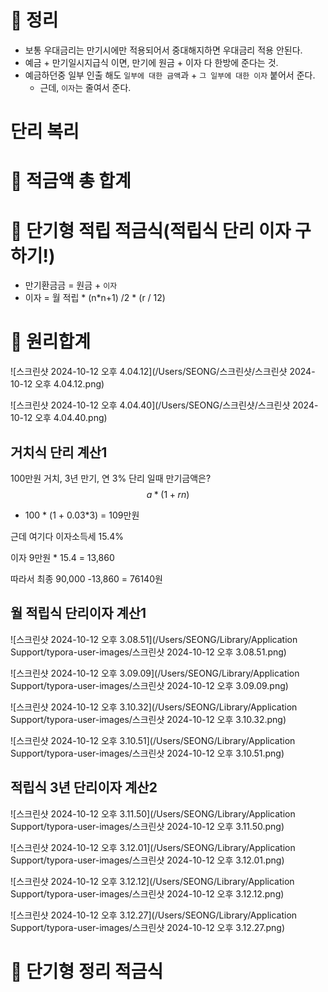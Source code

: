 # 💊 정리

* 보통 우대금리는 만기시에만 적용되어서 중대해지하면 우대금리 적용 안된다.
* 예금 + 만기일시지급식 이면, 만기에 원금 + 이자 다 한방에 준다는 것.
* 예금하던중 일부 인출 해도 `일부에 대한 금액`과 +  `그 일부에 대한 이자` 붙어서 준다.
  * 근데, `이자`는 줄여서 준다.







































# 단리 복리

# 💊 적금액 총 합계

# 💊 단기형 적립 적금식(적립식 단리 이자 구하기!)

* 만기환금금 = 원금 + `이자`
* 이자 =  월 적립 * (n*n+1) /2  * (r / 12)



# 💊 원리합계



![스크린샷 2024-10-12 오후 4.04.12](/Users/SEONG/스크린샷/스크린샷 2024-10-12 오후 4.04.12.png)

![스크린샷 2024-10-12 오후 4.04.40](/Users/SEONG/스크린샷/스크린샷 2024-10-12 오후 4.04.40.png)













## 거치식 단리 계산1

100만원 거치, 3년 만기, 연 3% 단리 일때 만기금액은?
$$
a * (1 + rn)
$$

* 100 * (1 + 0.03*3) = 109만원

근데 여기다 이자소득세 15.4%

이자 9만원 * 15.4 = 13,860

따라서 최종 90,000  -13,860 = 76140원



## 월 적립식 단리이자 계산1

![스크린샷 2024-10-12 오후 3.08.51](/Users/SEONG/Library/Application Support/typora-user-images/스크린샷 2024-10-12 오후 3.08.51.png)

![스크린샷 2024-10-12 오후 3.09.09](/Users/SEONG/Library/Application Support/typora-user-images/스크린샷 2024-10-12 오후 3.09.09.png)

![스크린샷 2024-10-12 오후 3.10.32](/Users/SEONG/Library/Application Support/typora-user-images/스크린샷 2024-10-12 오후 3.10.32.png)

![스크린샷 2024-10-12 오후 3.10.51](/Users/SEONG/Library/Application Support/typora-user-images/스크린샷 2024-10-12 오후 3.10.51.png)



## 적립식 3년 단리이자 계산2

 ![스크린샷 2024-10-12 오후 3.11.50](/Users/SEONG/Library/Application Support/typora-user-images/스크린샷 2024-10-12 오후 3.11.50.png)

![스크린샷 2024-10-12 오후 3.12.01](/Users/SEONG/Library/Application Support/typora-user-images/스크린샷 2024-10-12 오후 3.12.01.png)

![스크린샷 2024-10-12 오후 3.12.12](/Users/SEONG/Library/Application Support/typora-user-images/스크린샷 2024-10-12 오후 3.12.12.png)

![스크린샷 2024-10-12 오후 3.12.27](/Users/SEONG/Library/Application Support/typora-user-images/스크린샷 2024-10-12 오후 3.12.27.png)



# 💊 단기형 정리 적금식













